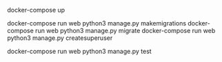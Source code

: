 docker-compose up

docker-compose run web python3 manage.py makemigrations
docker-compose run web python3 manage.py migrate
docker-compose run web python3 manage.py createsuperuser


docker-compose run web python3 manage.py test
